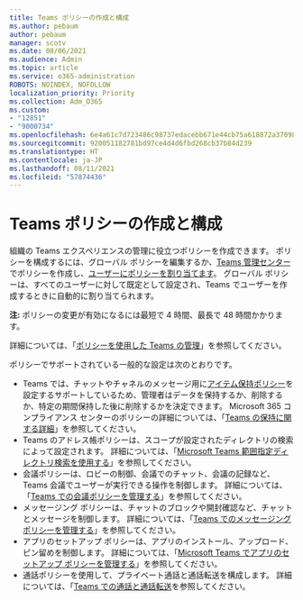 ```yaml
---
title: Teams ポリシーの作成と構成
ms.author: pebaum
author: pebaum
manager: scotv
ms.date: 08/06/2021
ms.audience: Admin
ms.topic: article
ms.service: o365-administration
ROBOTS: NOINDEX, NOFOLLOW
localization_priority: Priority
ms.collection: Adm_O365
ms.custom:
- "12851"
- "9000734"
ms.openlocfilehash: 6e4a61c7d723486c98737edacebb671e44cb75a618872a37098642021aa70c38
ms.sourcegitcommit: 920051182781bd97ce4d4d6fbd268cb37b84d239
ms.translationtype: HT
ms.contentlocale: ja-JP
ms.lasthandoff: 08/11/2021
ms.locfileid: "57874436"
---
```

# <a name="create-and-configure-teams-policies"></a>Teams ポリシーの作成と構成

組織の Teams エクスペリエンスの管理に役立つポリシーを作成できます。 ポリシーを構成するには、グローバル ポリシーを編集するか、[Teams 管理センター](https://admin.microsoft.com/)でポリシーを作成し、[ユーザーにポリシーを割り当てます](https://docs.microsoft.com/microsoftteams/assign-policies)。 グローバル ポリシーは、すべてのユーザーに対して既定として設定され、Teams でユーザーを作成するときに自動的に割り当てられます。

**注:** ポリシーの変更が有効になるには最短で 4 時間、最長で 48 時間かかります。 

詳細については、「[ポリシーを使用した Teams の管理](https://docs.microsoft.com/microsoftteams/manage-teams-with-policies)」を参照してください。

ポリシーでサポートされている一般的な設定は次のとおりです。

- Teams では、チャットやチャネルのメッセージ用に[アイテム保持ポリシー](https://docs.microsoft.com/microsoftteams/retention-policies)を設定するサポートしているため、管理者はデータを保持するか、削除するか、特定の期間保持した後に削除するかを決定できます。 Microsoft 365 コンプライアンス センターのポリシーの詳細については、「[Teams の保持に関する詳細](https://docs.microsoft.com/microsoftteams/assign-policies)」を参照してください。
- Teams のアドレス帳ポリシーは、スコープが設定されたディレクトリの検索によって設定されます。 詳細については、「[Microsoft Teams 範囲指定ディレクトリ検索を使用する](https://docs.microsoft.com/MicrosoftTeams/teams-scoped-directory-search)」を参照してください。
- 会議ポリシーは、ロビーの制御、会議でのチャット、会議の記録など、Teams 会議でユーザーが実行できる操作を制御します。 詳細については、「[Teams での会議ポリシーを管理する](https://docs.microsoft.com/microsoftteams/meeting-policies-in-teams)」を参照してください。
- メッセージング ポリシーは、チャットのブロックや開封確認など、チャットとメッセージを制御します。 詳細については、「[Teams でのメッセージング ポリシーを管理する](https://docs.microsoft.com/microsoftteams/messaging-policies-in-teams)」を参照してください。
- アプリのセットアップ ポリシーは、アプリのインストール、アップロード、ピン留めを制御します。 詳細については、「[Microsoft Teams でアプリのセットアップ ポリシーを管理する](https://docs.microsoft.com/MicrosoftTeams/teams-app-setup-policies)」を参照してください。
- 通話ポリシーを使用して、プライベート通話と通話転送を構成します。 詳細については、「[Teams での通話と通話転送](https://docs.microsoft.com/MicrosoftTeams/teams-calling-policy)を参照してください。

